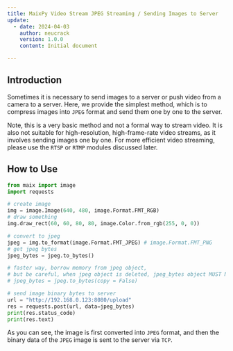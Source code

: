 ```yaml
---
title: MaixPy Video Stream JPEG Streaming / Sending Images to Server
update:
  - date: 2024-04-03
    author: neucrack
    version: 1.0.0
    content: Initial document

---
```


## Introduction

Sometimes it is necessary to send images to a server or push video from a camera to a server. Here, we provide the simplest method, which is to compress images into `JPEG` format and send them one by one to the server.

Note, this is a very basic method and not a formal way to stream video. It is also not suitable for high-resolution, high-frame-rate video streams, as it involves sending images one by one. For more efficient video streaming, please use the `RTSP` or `RTMP` modules discussed later.

## How to Use

```python
from maix import image
import requests

# create image
img = image.Image(640, 480, image.Format.FMT_RGB)
# draw something
img.draw_rect(60, 60, 80, 80, image.Color.from_rgb(255, 0, 0))

# convert to jpeg
jpeg = img.to_format(image.Format.FMT_JPEG) # image.Format.FMT_PNG
# get jpeg bytes
jpeg_bytes = jpeg.to_bytes()

# faster way, borrow memory from jpeg object,
# but be careful, when jpeg object is deleted, jpeg_bytes object MUST NOT be used, or program will crash
# jpeg_bytes = jpeg.to_bytes(copy = False)

# send image binary bytes to server
url = "http://192.168.0.123:8080/upload"
res = requests.post(url, data=jpeg_bytes)
print(res.status_code)
print(res.text)
```

As you can see, the image is first converted into `JPEG` format, and then the binary data of the `JPEG` image is sent to the server via `TCP`.
